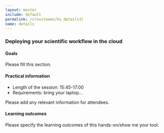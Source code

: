 ```yaml
---
layout: master
include: default
permalink: /crossteams/ho_details3/
name: details
---
```


<h3> Deploying your scientific workflow in the cloud</h3>

<h4>Goals</h4>

Please fill this section.

<h4>Practical information</h4>

- Length of the session: 15:45-17:00
- Requirements: bring your laptop...

Please add any relevant information for attendees.

<h4>Learning outcomes</h4>

Please specify the learning outcomes of this hands-on/show me your tool. 
